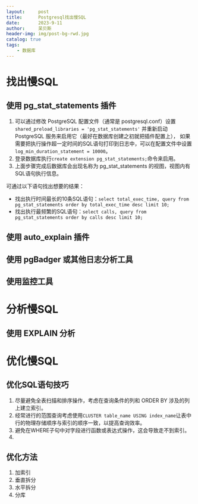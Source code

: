 ```yaml
---
layout:     post
title:      Postgresql找出慢SQL
date:       2023-9-11
author:     呆贝斯
header-img: img/post-bg-rwd.jpg
catalog: true
tags:
    - 数据库
---
```

# 找出慢SQL
## 使用 pg_stat_statements 插件
1. 可以通过修改 PostgreSQL 配置文件（通常是 postgresql.conf）设置`shared_preload_libraries = 'pg_stat_statements'`
并重新启动 PostgreSQL 服务来启用它（最好在数据库创建之初就把插件配置上），
如果需要把执行操作超一定时间的SQL语句打印到日志中，可以在配置文件中设置`log_min_duration_statement = 10000`。
2. 登录数据库执行`create extension pg_stat_statements;`命令来启用。
3. 上面步骤完成后数据库会出现名称为 pg_stat_statements 的视图，视图内有SQL语句执行信息。

可通过以下语句找出想要的结果：
* 找出执行时间最长的10条SQL语句：`select total_exec_time, query from pg_stat_statements order by total_exec_time desc limit 10;`
* 找出执行最频繁的SQL语句：`select calls, query from pg_stat_statements order by calls desc limit 10;`

## 使用 auto_explain 插件

## 使用 pgBadger 或其他日志分析工具

## 使用监控工具

# 分析慢SQL
## 使用 EXPLAIN 分析

# 优化慢SQL
## 优化SQL语句技巧
1. 尽量避免全表扫描和排序操作，考虑在查询条件的列和 ORDER BY 涉及的列上建立索引。
2. 经常进行的范围查询考虑使用`CLUSTER table_name USING index_name`让表中行的物理存储顺序与索引的顺序一致，以提高查询效率。
3. 避免在WHERE子句中对字段进行函数或表达式操作，这会导致走不到索引。
4. 

## 优化方法
1. 加索引
2. 垂直拆分
3. 水平拆分
4. 分库